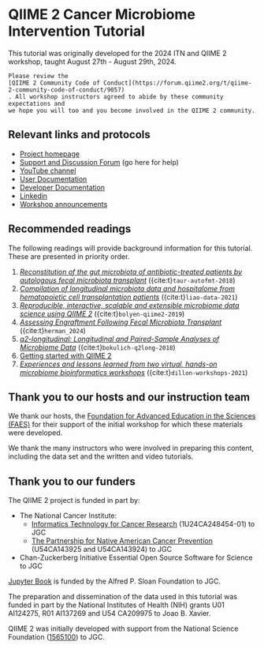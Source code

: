 # QIIME 2 Cancer Microbiome Intervention Tutorial

This tutorial was originally developed for the 2024 ITN and QIIME 2
workshop, taught August 27th - August 29th, 2024.

```{admonition} Important!
Please review the
[QIIME 2 Community Code of Conduct](https://forum.qiime2.org/t/qiime-2-community-code-of-conduct/9057)
. All workshop instructors agreed to abide by these community expectations and
we hope you will too and you become involved in the QIIME 2 community.
```

## Relevant links and protocols

* [Project homepage](https://qiime2.org)
* [Support and Discussion Forum](https://forum.qiime2.org) (go here for help)
* [YouTube channel](https://youtube.com/qiime2)
* [User Documentation](https://docs.qiime2.org)
* [Developer Documentation](https://develop.qiime2.org)
* [Linkedin](https://www.linkedin.com/groups/14490597/)
* [Workshop announcements](https://workshops.qiime2.org)

## Recommended readings

The following readings will provide background information for this tutorial.
These are presented in priority order.

1. [_Reconstitution of the gut microbiota of antibiotic-treated patients by
    autologous fecal microbiota transplant_](
    https://www.ncbi.nlm.nih.gov/pmc/articles/PMC6468978/)
    ({cite:t}`taur-autofmt-2018`)
1. [_Compilation of longitudinal microbiota data and hospitalome from
    hematopoietic cell transplantation patients_](
    https://www.nature.com/articles/s41597-021-00860-8)
   ({cite:t}`liao-data-2021`)
1. [_Reproducible, interactive, scalable and extensible microbiome data science
    using QIIME 2_](https://doi.org/10.1038/s41587-019-0209-9)
   ({cite:t}`bolyen-qiime2-2019`)
1. [_Assessing Engraftment Following Fecal Microbiota Transplant_](https://www.ncbi.nlm.nih.gov/pmc/articles/PMC11042410/)
   ({cite:t}`herman_2024`)
1. [_q2-longitudinal: Longitudinal and Paired-Sample Analyses of Microbiome
    Data_](http://dx.doi.org/10.1128/mSystems.00219-18)
   ({cite:t}`bokulich-q2long-2018`)
1. [Getting started with QIIME 2](https://gregcaporaso.github.io/q2book/using/getting-started.html)
1. [_Experiences and lessons learned from two virtual, hands-on microbiome
    bioinformatics workshops_](
    https://doi.org/10.1371/journal.pcbi.1009056)
   ({cite:t}`dillon-workshops-2021`)

## Thank you to our hosts and our instruction team

We thank our hosts, the [Foundation for Advanced Education in the Sciences
(FAES)](https://faes.org/) for their support of the initial workshop for which
these materials were developed.

We thank the many instructors who were involved in preparing this content,
including the data set and the written and video tutorials.

## Thank you to our funders

The QIIME 2 project is funded in part by:
* The National Cancer Institute:
  * [Informatics Technology for Cancer Research](https://itcr.cancer.gov/)
    (1U24CA248454-01) to JGC
  * [The Partnership for Native American Cancer
     Prevention](https://in.nau.edu/nacp/) (U54CA143925 and U54CA143924) to JGC
* Chan-Zuckerberg Initiative Essential Open Source Software for Science to JGC

[Jupyter Book](https://jupyterbook.org) is funded by the Alfred P. Sloan Foundation
 to JGC.

The preparation and dissemination of the data used in this tutorial was funded
in part by the National Institutes of Health (NIH) grants U01 AI124275, R01
AI137269 and U54 CA209975 to Joao B. Xavier.

QIIME 2 was initially developed with support from the National Science
Foundation
([1565100](https://www.nsf.gov/awardsearch/showAward?AWD_ID=1565100)) to JGC.
